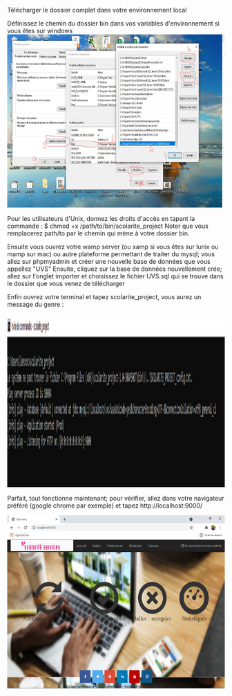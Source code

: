 Télécharger le dossier complet dans votre environnement local

Définissez le chemin du dossier bin dans vos variables d'environnement si vous êtes sur windows
 <img src="v_environnement.png.jpg" height="400" alt="Variables d'envrionnement"/>

Pour les utilisateurs d'Unix, donnez les droits d'accès en tapant la commande : $ chmod +x /path/to/bin/scolarite_project
Noter que vous remplacerez path/to par le chemin qui mène à votre dossier bin.

Ensuite vous ouvrez votre wamp server (ou xamp si vous êtes sur lunix ou mamp sur mac) ou autre plateforme permettant de traiter du mysql; 
vous allez sur phpmyadmin et créer une nouvelle base de données que vous appellez "UVS"
Ensuite, cliquez sur la base de données nouvellement crée; allez sur l'onglet importer et choisissez le fichier UVS.sql qui 
se trouve dans le dossier que vous venez de télécharger

Enfin ouvrez votre terminal et tapez scolarite_project, vous aurez un message du genre :

 <img src="cmd.png" height="400" alt="Terminal"/>

Parfait, tout fonctionne maintenant; pour vérifier, allez dans votre navigateur préféré (google chrome par exemple) et tapez http://localhost:9000/


 <img src="welc.png" height="400" alt="Ce qui devrait s'afficher"/>
